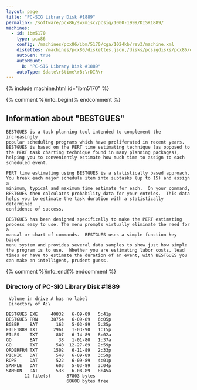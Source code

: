 ```yaml
---
layout: page
title: "PC-SIG Library Disk #1889"
permalink: /software/pcx86/sw/misc/pcsig/1000-1999/DISK1889/
machines:
  - id: ibm5170
    type: pcx86
    config: /machines/pcx86/ibm/5170/cga/1024kb/rev3/machine.xml
    diskettes: /machines/pcx86/diskettes.json,/disks/pcsigdisks/pcx86/diskettes.json
    autoGen: true
    autoMount:
      B: "PC-SIG Library Disk #1889"
    autoType: $date\r$time\rB:\rDIR\r
---
```


{% include machine.html id="ibm5170" %}

{% comment %}info_begin{% endcomment %}

## Information about "BESTGUES"

    BESTGUES is a task planning tool intended to complement the increasingly
    popular scheduling programs which have proliferated in recent years.
    BESTGUES is based on the PERT time estimating technique (as opposed to
    the PERT task charting technique found in many planning packages),
    helping you to conveniently estimate how much time to assign to each
    scheduled event.
    
    PERT time estimating using BESTGUES is a statistically based approach.
    You break each major schedule item into subtasks (up to 15) and assign a
    minimum, typical and maximum time estimate for each.  On your command,
    BESTGUES then calculates probability data for your entries.  This data
    helps you to estimate the task duration with a statistically determined
    confidence of success.
    
    BESTGUES has been designed specifically to make the PERT estimating
    process easy to use. The menu prompts virtually eliminate the need for a
    manual or chart of commands.  BESTGUES uses a simple function key based
    menu system and provides several data samples to show just how simple
    the program is to use.  Whether you are estimating labor costs, lead
    times or have to estimate the duration of an event, with BESTGUES you
    can make an intelligent, prudent guess.
{% comment %}info_end{% endcomment %}


### Directory of PC-SIG Library Disk #1889

     Volume in drive A has no label
     Directory of A:\

    BESTGUES EXE     40832   6-09-89   5:41p
    BESTGUES PRN     38754   6-09-89   6:05p
    BGSER    BAT       163   5-03-89   5:25p
    FILE1889 TXT      2961   1-03-90   1:15p
    FILES    TXT       807   6-14-89   8:02a
    GO       BAT        38   1-01-80   1:37a
    GO       TXT       540  12-27-89   2:59p
    ORDERFRM TXT      1502   6-11-89   2:33p
    PICNIC   DAT       548   6-09-89   3:59p
    ROPE     DAT       522   6-09-89   4:01p
    SAMPLE   DAT       603   5-03-89   3:04p
    SAMSON   DAT       533   6-08-89   8:45a
           12 file(s)      87803 bytes
                           68608 bytes free
